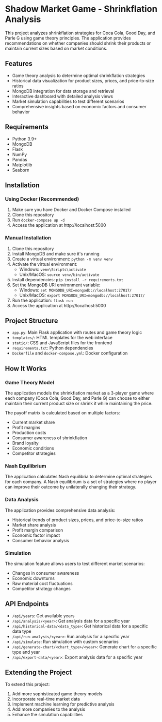 # Shadow Market Game - Shrinkflation Analysis

This project analyzes shrinkflation strategies for Coca Cola, Good Day, and Parle G using game theory principles. The application provides recommendations on whether companies should shrink their products or maintain current sizes based on market conditions.

## Features

- Game theory analysis to determine optimal shrinkflation strategies
- Historical data visualization for product sizes, prices, and price-to-size ratios
- MongoDB integration for data storage and retrieval
- Interactive dashboard with detailed analysis views
- Market simulation capabilities to test different scenarios
- Comprehensive insights based on economic factors and consumer behavior

## Requirements

- Python 3.9+
- MongoDB
- Flask
- NumPy
- Pandas
- Matplotlib
- Seaborn

## Installation

### Using Docker (Recommended)

1. Make sure you have Docker and Docker Compose installed
2. Clone this repository
3. Run `docker-compose up -d`
4. Access the application at http://localhost:5000

### Manual Installation

1. Clone this repository
2. Install MongoDB and make sure it's running
3. Create a virtual environment: `python -m venv venv`
4. Activate the virtual environment:
   - Windows: `venv\Scripts\activate`
   - Unix/MacOS: `source venv/bin/activate`
5. Install dependencies: `pip install -r requirements.txt`
6. Set the MongoDB URI environment variable:
   - Windows: `set MONGODB_URI=mongodb://localhost:27017/`
   - Unix/MacOS: `export MONGODB_URI=mongodb://localhost:27017/`
7. Run the application: `flask run`
8. Access the application at http://localhost:5000

## Project Structure

- `app.py`: Main Flask application with routes and game theory logic
- `templates/`: HTML templates for the web interface
- `static/`: CSS and JavaScript files for the frontend
- `requirements.txt`: Python dependencies
- `Dockerfile` and `docker-compose.yml`: Docker configuration

## How It Works

### Game Theory Model

The application models the shrinkflation market as a 3-player game where each company (Coca Cola, Good Day, and Parle G) can choose to either maintain their current product size or shrink it while maintaining the price.

The payoff matrix is calculated based on multiple factors:
- Current market share
- Profit margins
- Production costs
- Consumer awareness of shrinkflation
- Brand loyalty
- Economic conditions
- Competitor strategies

### Nash Equilibrium

The application calculates Nash equilibria to determine optimal strategies for each company. A Nash equilibrium is a set of strategies where no player can improve their outcome by unilaterally changing their strategy.

### Data Analysis

The application provides comprehensive data analysis:
- Historical trends of product sizes, prices, and price-to-size ratios
- Market share analysis
- Profit margin comparison
- Economic factor impact
- Consumer behavior analysis

### Simulation

The simulation feature allows users to test different market scenarios:
- Changes in consumer awareness
- Economic downturns
- Raw material cost fluctuations
- Competitor strategy changes

## API Endpoints

- `/api/years`: Get available years
- `/api/analysis/<year>`: Get analysis data for a specific year
- `/api/historical-data/<data_type>`: Get historical data for a specific data type
- `/api/run-analysis/<year>`: Run analysis for a specific year
- `/api/simulate`: Run simulation with custom scenarios
- `/api/generate-chart/<chart_type>/<year>`: Generate chart for a specific type and year
- `/api/export-data/<year>`: Export analysis data for a specific year

## Extending the Project

To extend this project:
1. Add more sophisticated game theory models
2. Incorporate real-time market data
3. Implement machine learning for predictive analysis
4. Add more companies to the analysis
5. Enhance the simulation capabilities

